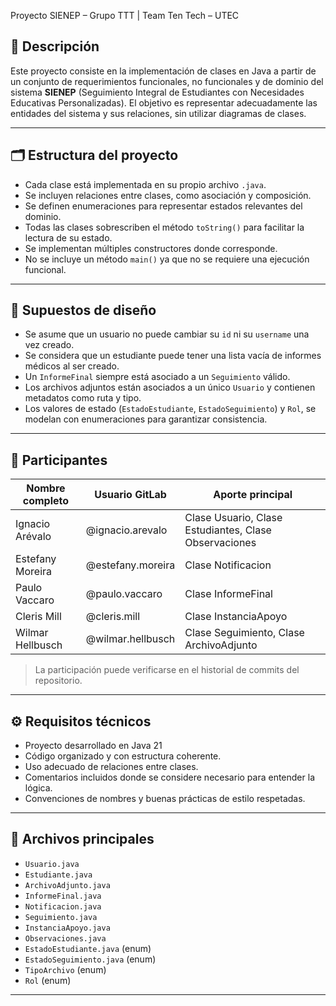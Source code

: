 Proyecto SIENEP – Grupo TTT | Team Ten Tech – UTEC

## 📘 Descripción

Este proyecto consiste en la implementación de clases en Java a partir de un conjunto de requerimientos funcionales, no funcionales y de dominio del sistema **SIENEP** (Seguimiento Integral de Estudiantes con Necesidades Educativas Personalizadas). El objetivo es representar adecuadamente las entidades del sistema y sus relaciones, sin utilizar diagramas de clases.

---

## 🗂️ Estructura del proyecto

- Cada clase está implementada en su propio archivo `.java`.
- Se incluyen relaciones entre clases, como asociación y composición.
- Se definen enumeraciones para representar estados relevantes del dominio.
- Todas las clases sobrescriben el método `toString()` para facilitar la lectura de su estado.
- Se implementan múltiples constructores donde corresponde.
- No se incluye un método `main()` ya que no se requiere una ejecución funcional.

---

## 📐 Supuestos de diseño

- Se asume que un usuario no puede cambiar su `id` ni su `username` una vez creado.
- Se considera que un estudiante puede tener una lista vacía de informes médicos al ser creado.
- Un `InformeFinal` siempre está asociado a un `Seguimiento` válido.
- Los archivos adjuntos están asociados a un único `Usuario` y contienen metadatos como ruta y tipo.
- Los valores de estado (`EstadoEstudiante`, `EstadoSeguimiento`) y `Rol`, se modelan con enumeraciones para garantizar consistencia.

---

## 👥 Participantes

| Nombre completo     | Usuario GitLab       | Aporte principal           	       |
|-----------------------------|--------------------------|-----------------------------------------------|
| Ignacio Arévalo     	| @ignacio.arevalo   | Clase Usuario, Clase Estudiantes, Clase Observaciones |
| Estefany Moreira    	| @estefany.moreira | Clase Notificacion	       |
| Paulo Vaccaro   	| @paulo.vaccaro     | Clase InformeFinal		       |
| Cleris Mill    		| @cleris.mill             | Clase InstanciaApoyo                 |
| Wilmar Hellbusch     | @wilmar.hellbusch  | Clase Seguimiento, Clase ArchivoAdjunto                |


> La participación puede verificarse en el historial de commits del repositorio.

---

## ⚙️ Requisitos técnicos

- Proyecto desarrollado en Java 21
- Código organizado y con estructura coherente.
- Uso adecuado de relaciones entre clases.
- Comentarios incluidos donde se considere necesario para entender la lógica.
- Convenciones de nombres y buenas prácticas de estilo respetadas.

---

## 📁 Archivos principales

- `Usuario.java`  
- `Estudiante.java`  
- `ArchivoAdjunto.java`  
- `InformeFinal.java`  
- `Notificacion.java`  
- `Seguimiento.java`
- `InstanciaApoyo.java`
- `Observaciones.java`
- `EstadoEstudiante.java` (enum)  
- `EstadoSeguimiento.java` (enum) 
- `TipoArchivo` (enum)
- `Rol` (enum)

---

